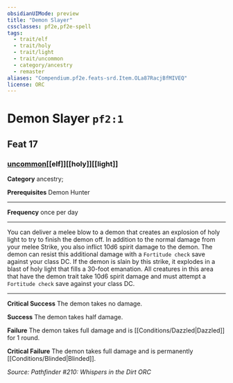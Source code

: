 ```yaml
---
obsidianUIMode: preview
title: "Demon Slayer"
cssclasses: pf2e,pf2e-spell
tags:
  - trait/elf
  - trait/holy
  - trait/light
  - trait/uncommon
  - category/ancestry
  - remaster
aliases: "Compendium.pf2e.feats-srd.Item.OLa87RacjBfMIVEQ"
license: ORC
---
```

# Demon Slayer `pf2:1`
## Feat 17
### [uncommon](uncommon "Uncommon Rarity Trait")[[elf]][[holy]][[light]]

**Category** ancestry; 



**Prerequisites** Demon Hunter
* * *
**Frequency** once per day

* * *

You can deliver a melee blow to a demon that creates an explosion of holy light to try to finish the demon off. In addition to the normal damage from your melee Strike, you also inflict 10d6 spirit damage to the demon. The demon can resist this additional damage with a `Fortitude check` save against your class DC. If the demon is slain by this strike, it explodes in a blast of holy light that fills a 30-foot emanation. All creatures in this area that have the demon trait take 10d6 spirit damage and must attempt a `Fortitude check` save against your class DC.

* * *

**Critical Success** The demon takes no damage.

**Success** The demon takes half damage.

**Failure** The demon takes full damage and is [[Conditions/Dazzled|Dazzled]] for 1 round.

**Critical Failure** The demon takes full damage and is permanently [[Conditions/Blinded|Blinded]].

*Source: Pathfinder #210: Whispers in the Dirt*
*ORC*